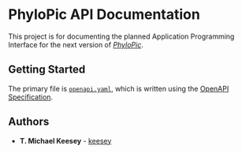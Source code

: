 # PhyloPic API Documentation

This project is for documenting the planned Application Programming Interface for the next version of [*PhyloPic*](http://phylopic.org).

## Getting Started

The primary file is [`openapi.yaml`](https://github.com/keesey/phylopic-api-docs/blob/master/openapi.yaml), which is written using the [OpenAPI Specification](https://swagger.io/specification/).

## Authors

* **T. Michael Keesey** - [keesey](https://github.com/keesey)
